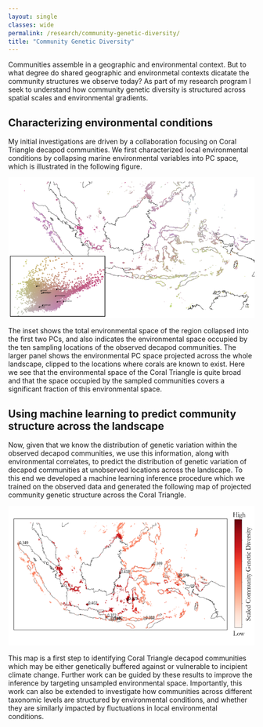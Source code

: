 ```yaml
---
layout: single
classes: wide
permalink: /research/community-genetic-diversity/
title: "Community Genetic Diversity"
---
```


Communities assemble in a geographic and environmental context. But to what
degree do shared geographic and environmetal contexts dicatate the community
structures we observe today? As part of my research program I seek to
understand how community genetic diversity is structured across spatial
scales and environmental gradients.

## Characterizing environmental conditions
My initial investigations are driven by a collaboration focusing on Coral
Triangle decapod communities. We first characterized local environmental
conditions by collapsing marine environmental variables into PC space, which
is illustrated in the following figure.

![Characterizing environmental PC space](/assets/images/Env_PC_Space.png)

The inset shows the total environmental space of the region collapsed into the
first two PCs, and also indicates the environmental space occupied by the ten
sampling locations of the observed decapod communities. The larger panel shows
the environmental PC space projected across the whole landscape, clipped to
the locations where corals are known to exist. Here we see that the
environmental space of the Coral Triangle is quite broad and that the space
occupied by the sampled communities covers a significant fraction of this
environmental space.

## Using machine learning to predict community structure across the landscape
Now, given that we know the distribution of genetic variation within the
observed decapod communities, we use this information, along with environmental
correlates, to predict the distribution of genetic variation of decapod
communities at unobserved locations across the landscape. To this end we
developed a machine learning inference procedure which we trained on the
observed data and generated the following map of projected community genetic
structure across the Coral Triangle.

![Predicting community genetic diversity structure across the landscape](/assets/images/PredictedGeneticStructure.png)

This map is a first step to identifying Coral Triangle decapod communities
which may be either genetically buffered against or vulnerable to incipient
climate change. Further work can be guided by these results to improve the
inference by targeting unsampled environmental space. Importantly, this
work can also be extended to investigate how communities across different
taxonomic levels are structured by environmental conditions, and whether they
are similarly impacted by fluctuations in local environmental conditions.

